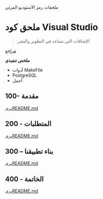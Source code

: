 ملحقات رمز الاستوديو المرئي

# ملحق كود Visual Studio

> الإضافات التي تساعد في التطوير والنشر

[مراجع](./REFERENCES.md)

**ملخص تنفيذي**

-   أدوات MakeFile
-   PostgreSQL
-   أجمل

## 100- مقدمة

يرى[README.md](./100/README.md)

## 200 - المتطلبات

يرى[README.md](./200/README.md)

## 300 – بناء تطبيقنا

يرى[README.md](./300/README.md)

## 400 - الخاتمة

يرى[README.md](./400/README.md)
